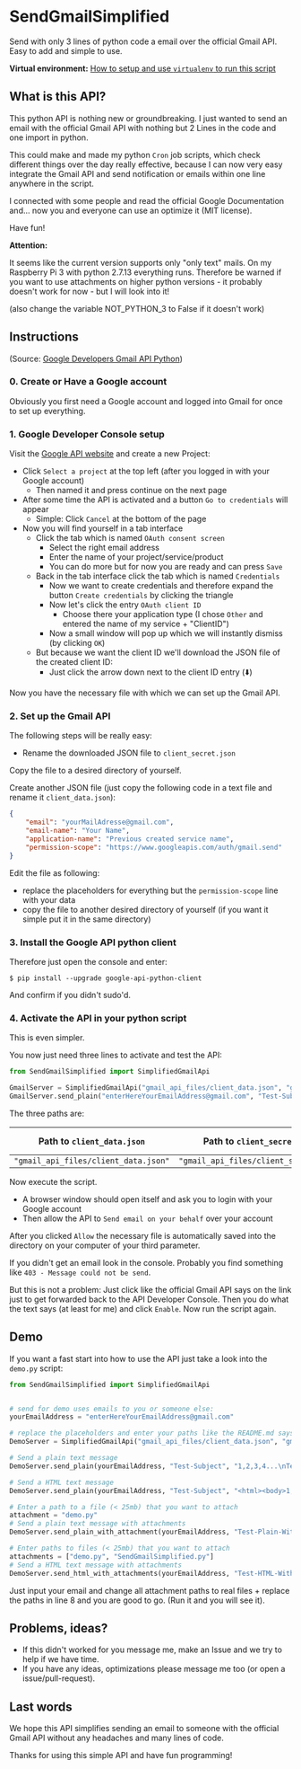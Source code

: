 # SendGmailSimplified
Send with only 3 lines of python code a email over the official Gmail API. Easy to add and simple to use.

**Virtual environment:** [How to setup and use `virtualenv` to run this script](VIRTUALENV.md)



## What is this API?

This python API is nothing new or groundbreaking. I just wanted to send an email with the official Gmail API with nothing but 2 Lines in the code and one import in python.

This could make and made my python `Cron` job scripts, which check different things over the day really effective, because I can now very easy integrate the Gmail API and send notification or emails within one line anywhere in the script.

I connected with some people and read the official Google Documentation and... now you and everyone can use an optimize it (MIT license).

Have fun!



**Attention:**

It seems like the current version supports only "only text" mails. On my Raspberry Pi 3 with python 2.7.13 everything runs. Therefore be warned if you want to use attachments on higher python versions - it probably doesn't work for now - but I will look into it!

(also change the variable NOT_PYTHON_3 to False if it doesn't work)



## Instructions

(Source: [Google Developers Gmail API Python](https://developers.google.com/gmail/api/quickstart/python))

### 0. Create or Have a Google account

Obviously you first need a Google account and logged into Gmail for once to set up everything.

### 1. Google Developer Console setup

Visit the [Google API website](https://console.developers.google.com/start/api?id=gmail) and create a new Project:

- Click `Select a project` at the top left (after you logged in with your Google account)
  - Then named it and press continue on the next page
- After some time the API is activated and a button `Go to credentials` will appear
  - Simple: Click `Cancel` at the bottom of the page
- Now you will find yourself in a tab interface
  - Click the tab which is named `OAuth consent screen`
    - Select the right email address
    - Enter the name of your project/service/product
    - You can do more but for now you are ready and can press `Save`
  - Back in the tab interface click the tab which is named `Credentials`
    - Now we want to create credentials and therefore expand the button `Create credentials` by clicking the triangle
    - Now let's click the entry `OAuth client ID`
      - Choose there your application type
        (I chose `Other` and entered the name of my service + "ClientID")
    - Now a small window will pop up which we will instantly dismiss
      (by clicking `OK`)
  - But because we want the client ID we'll download the JSON file of the created client ID:
    - Just click the arrow down next to the client ID entry (:arrow_down:)

Now you have the necessary file with which we can set up the Gmail API.

### 2. Set up the Gmail API

The following steps will be really easy:

- Rename the downloaded JSON file to `client_secret.json`

Copy the file to a desired directory of yourself.

Create another JSON file (just copy the following code in a text file and rename it `client_data.json`):

```json
{
	"email": "yourMailAdresse@gmail.com",
	"email-name": "Your Name",
	"application-name": "Previous created service name",
	"permission-scope": "https://www.googleapis.com/auth/gmail.send"
}
```

Edit the file as following:

- replace the placeholders for everything but the `permission-scope` line with your data
- copy the file to another desired directory of yourself
  (if you want it simple put it in the same directory)

### 3. Install the Google API python client

Therefore just open the console and enter:

```
$ pip install --upgrade google-api-python-client
```

And confirm if you didn't sudo'd.

### 4. Activate the API in your python script

This is even simpler.

You now just need three lines to activate and test the API:

```python
from SendGmailSimplified import SimplifiedGmailApi

GmailServer = SimplifiedGmailApi("gmail_api_files/client_data.json", "gmail_api_files/client_secret.json", "gmail_api_files")
GmailServer.send_plain("enterHereYourEmailAddress@gmail.com", "Test-Subject", "1,2,3,4...\nTest, test")
```

The three paths are:

| Path to `client_data.json`           | Path to `client_secret.json`           | Directory of [future] API file |
| ------------------------------------ | -------------------------------------- | ------------------------------ |
| `"gmail_api_files/client_data.json"` | `"gmail_api_files/client_secret.json"` | `"gmail_api_files"`            |

Now execute the script.

- A browser window should open itself and ask you to login with your Google account
- Then allow the API to `Send email on your behalf` over your account

After you clicked `Allow` the necessary file is automatically saved into the directory on your computer of your third parameter.

If you didn't get an email look in the console.
Probably you find something like `403 - Message could not be send`.

But this is not a problem: Just click like the official Gmail API says on the link just to get forwarded back to the API Developer Console.
Then you do what the text says (at least for me) and click `Enable`.
Now run the script again.



## Demo

If you want a fast start into how to use the API just take a look into the `demo.py` script:

```python
from SendGmailSimplified import SimplifiedGmailApi


# send for demo uses emails to you or someone else:
yourEmailAddress = "enterHereYourEmailAddress@gmail.com"

# replace the placeholders and enter your paths like the README.md says
DemoServer = SimplifiedGmailApi("gmail_api_files/client_data.json", "gmail_api_files/client_secret.json", "gmail_api_files")

# Send a plain text message
DemoServer.send_plain(yourEmailAddress, "Test-Subject", "1,2,3,4...\nTest, test")

# Send a HTML text message
DemoServer.send_plain(yourEmailAddress, "Test-Subject", "<html><body>1,2,3,4...\nTest, test</body></html>")

# Enter a path to a file (< 25mb) that you want to attach
attachment = "demo.py"
# Send a plain text message with attachments
DemoServer.send_plain_with_attachment(yourEmailAddress, "Test-Plain-With-Attachment", "1,2,3,4...\nTest, test", attachment)

# Enter paths to files (< 25mb) that you want to attach
attachments = ["demo.py", "SendGmailSimplified.py"]
# Send a HTML text message with attachments
DemoServer.send_html_with_attachments(yourEmailAddress, "Test-HTML-With-Attachments", "<html><body>1,2,3,4...\nTest, test</body></html>", attachments)
```

Just input your email and change all attachment paths to real files + replace the paths in line 8 and you are good to go. (Run it and you will see it).



## Problems, ideas?

- If this didn't worked for you message me, make an Issue and we try to help if we have time.
- If you have any ideas, optimizations please message me too (or open a issue/pull-request).





## Last words

We hope this API simplifies sending an email to someone with the official Gmail API without any headaches and many lines of code.

Thanks for using this simple API and have fun programming!